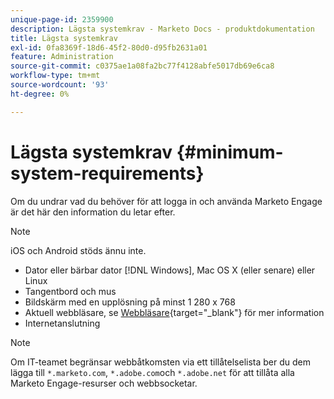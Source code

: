 ```yaml
---
unique-page-id: 2359900
description: Lägsta systemkrav - Marketo Docs - produktdokumentation
title: Lägsta systemkrav
exl-id: 0fa8369f-18d6-45f2-80d0-d95fb2631a01
feature: Administration
source-git-commit: c0375ae1a08fa2bc77f4128abfe5017db69e6ca8
workflow-type: tm+mt
source-wordcount: '93'
ht-degree: 0%

---
```


# Lägsta systemkrav {#minimum-system-requirements}

Om du undrar vad du behöver för att logga in och använda Marketo Engage är det här den information du letar efter.

>[!NOTE]
>
>iOS och Android stöds ännu inte.

* Dator eller bärbar dator [!DNL Windows], Mac OS X (eller senare) eller Linux
* Tangentbord och mus
* Bildskärm med en upplösning på minst 1 280 x 768
* Aktuell webbläsare, se [Webbläsare](/help/marketo/product-docs/administration/setup-administration/supported-browsers.md){target="_blank"} för mer information
* Internetanslutning

>[!NOTE]
>
>Om IT-teamet begränsar webbåtkomsten via ett tillåtelselista ber du dem lägga till `*.marketo.com`, `*.adobe.com`och `*.adobe.net` för att tillåta alla Marketo Engage-resurser och webbsocketar.

